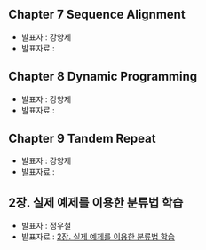 ##  Chapter 7 Sequence Alignment
- 발표자 : 강양제
- 발표자료 :

##  Chapter 8 Dynamic Programming
- 발표자 : 강양제
- 발표자료 :

## Chapter 9 Tandem Repeat
- 발표자 : 강양제
- 발표자료 :

## 2장. 실제 예제를 이용한 분류법 학습
- 발표자 : 정우철
- 발표자료 :   [2장. 실제 예제를 이용한 분류법 학습](http://nbviewer.ipython.org/github/biopy/biopy.github.io/blob/master/notebook/Part3/Week3/Machine2/Chapter2Classification.ipynb)




